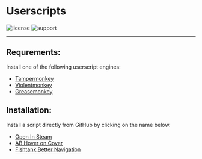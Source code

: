 # Userscripts

![license](https://img.shields.io/badge/License-MIT-red.svg)
![support](https://img.shields.io/badge/Support-Chrome|Firefox|Edge-blue.svg)

----

## Requrements:

Install one of the following userscript engines:

* [Tampermonkey](https://www.tampermonkey.net/)
* [Violentmonkey](https://violentmonkey.github.io/get-it/)
* [Greasemonkey](https://addons.mozilla.org/firefox/addon/greasemonkey/)

## Installation:

Install a script directly from GitHub by clicking on the name below.

* [Open In Steam](https://github.com/HabaneroSpices/userscripts/raw/main/Open%20In%20Steam/Open%20In%20Steam.user.js)
* [AB Hover on Cover](https://github.com/HabaneroSpices/userscripts/raw/main/AB%20Hover%20on%20Cover/AB%20Hover%20on%20Cover.user.js)
* [Fishtank Better Navigation](https://github.com/HabaneroSpices/userscripts/raw/main/Fishtank%20Better%20Navigation/Fishtank%20Better%20Navigation.user.js)
